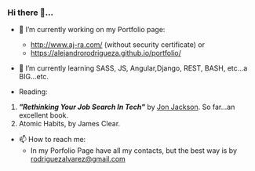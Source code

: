 ### Hi there 👋...


- 🔭 I’m currently working on my Portfolio page:   
  - http://www.aj-ra.com/ (without security certificate) or 
  - https://alejandrorodrigueza.github.io/portfolio/   

- 🌱 I’m currently learning SASS, JS, Angular,Django, REST, BASH, etc...a BIG...etc.
- Reading:   
1. ***"Rethinking Your Job Search In Tech"*** by [Jon Jackson](https://iamjonjackson.gumroad.com/). So far...an excellent book.  
2. Atomic Habits, by James Clear.  
  
- 📫 How to reach me:  
  -  In my Porfolio Page have all my contacts, but the best way is by rodriguezalvarez@gmail.com

<!--
**AlejandroRodriguezA/AlejandroRodriguezA** is a ✨ _special_ ✨ repository because its `README.md` (this file) appears on your GitHub profile.

Here are some ideas to get you started:

- 🔭 I’m currently working on my Portfolio page
- 🌱 I’m currently learning SASS, JS, Angular, etc...
- 👯 I’m looking to collaborate on ...
- 🤔 I’m looking for help with ...
- 💬 Ask me about trading, diving
- 📫 How to reach me: ...
- 😄 Pronouns: ...
- ⚡ Fun fact: ...
-->
